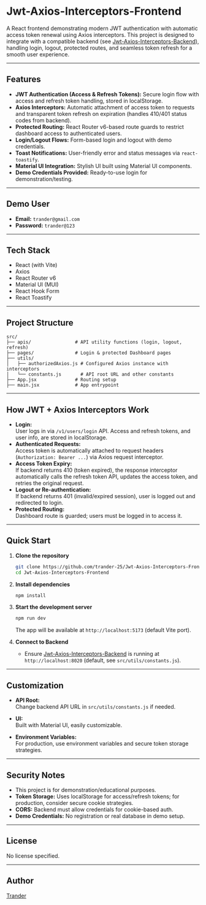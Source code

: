 # Jwt-Axios-Interceptors-Frontend

A React frontend demonstrating modern JWT authentication with automatic access token renewal using Axios interceptors. This project is designed to integrate with a compatible backend (see [Jwt-Axios-Interceptors-Backend](https://github.com/trander-25/Jwt-Axios-Interceptors-Backend)), handling login, logout, protected routes, and seamless token refresh for a smooth user experience.

---

## Features

- **JWT Authentication (Access & Refresh Tokens):** Secure login flow with access and refresh token handling, stored in localStorage.
- **Axios Interceptors:** Automatic attachment of access token to requests and transparent token refresh on expiration (handles 410/401 status codes from backend).
- **Protected Routing:** React Router v6-based route guards to restrict dashboard access to authenticated users.
- **Login/Logout Flows:** Form-based login and logout with demo credentials.
- **Toast Notifications:** User-friendly error and status messages via `react-toastify`.
- **Material UI Integration:** Stylish UI built using Material UI components.
- **Demo Credentials Provided:** Ready-to-use login for demonstration/testing.

---

## Demo User

- **Email:** `trander@gmail.com`
- **Password:** `trander@123`

---

## Tech Stack

- React (with Vite)
- Axios
- React Router v6
- Material UI (MUI)
- React Hook Form
- React Toastify

---

## Project Structure

```
src/
├── apis/                # API utility functions (login, logout, refresh)
├── pages/               # Login & protected Dashboard pages
├── utils/
│   ├── authorizedAxios.js # Configured Axios instance with interceptors
│   └── constants.js       # API root URL and other constants
├── App.jsx              # Routing setup
├── main.jsx             # App entrypoint
```

---

## How JWT + Axios Interceptors Work

- **Login:**  
  User logs in via `/v1/users/login` API. Access and refresh tokens, and user info, are stored in localStorage.
- **Authenticated Requests:**  
  Access token is automatically attached to request headers (`Authorization: Bearer ...`) via Axios request interceptor.
- **Access Token Expiry:**  
  If backend returns 410 (token expired), the response interceptor automatically calls the refresh token API, updates the access token, and retries the original request.
- **Logout or Re-authentication:**  
  If backend returns 401 (invalid/expired session), user is logged out and redirected to login.
- **Protected Routing:**  
  Dashboard route is guarded; users must be logged in to access it.

---

## Quick Start

1. **Clone the repository**
   ```bash
   git clone https://github.com/trander-25/Jwt-Axios-Interceptors-Frontend.git
   cd Jwt-Axios-Interceptors-Frontend
   ```

2. **Install dependencies**
   ```bash
   npm install
   ```

3. **Start the development server**
   ```bash
   npm run dev
   ```
   The app will be available at `http://localhost:5173` (default Vite port).

4. **Connect to Backend**
   - Ensure [Jwt-Axios-Interceptors-Backend](https://github.com/trander-25/Jwt-Axios-Interceptors-Backend) is running at `http://localhost:8020` (default, see `src/utils/constants.js`).

---

## Customization

- **API Root:**  
  Change backend API URL in `src/utils/constants.js` if needed.

- **UI:**  
  Built with Material UI, easily customizable.

- **Environment Variables:**  
  For production, use environment variables and secure token storage strategies.

---

## Security Notes

- This project is for demonstration/educational purposes.  
- **Token Storage:** Uses localStorage for access/refresh tokens; for production, consider secure cookie strategies.
- **CORS:** Backend must allow credentials for cookie-based auth.
- **Demo Credentials:** No registration or real database in demo setup.

---

## License

No license specified.

---

## Author

[Trander](https://github.com/trander-25)
